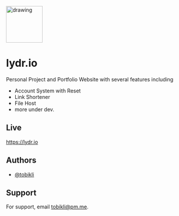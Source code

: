 <img src="https://lydr.io/lydr.gif" alt="drawing" width="100"/>

# lydr.io

Personal Project and Portfolio Website with several features including
- Account System with Reset
- Link Shortener
- File Host
- more under dev.


## Live

https://lydr.io
## Authors

- [@tobikli](https://github.com/tobikli)


## Support

For support, email tobikli@pm.me.
